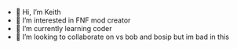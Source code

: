 - 👋 Hi, I’m Keith
- 👀 I’m interested in FNF mod creator
- 🌱 I’m currently learning coder
- 💞️ I’m looking to collaborate on vs bob and bosip but im bad in this 


<!---
KeithYT/KeithYT is a ✨ special ✨ repository because its `README.md` (this file) appears on your GitHub profile.
You can click the Preview link to take a look at your changes.
--->
